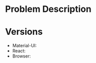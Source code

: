 <!-- 

Sorry to hear you're having trouble! If you have a question, please ask in 
[StackOverflow or gitter](http://tr.im/77pVj)

If you are having an issue with click events, please re-read the 
[README](http://tr.im/410Fg) (you did read the README, right?).

Questions, or issues that don't provide sufficient information, may be closed without comment. 
(We're sure you'd rather we work on improving Material-UI than chasing ghost issues!)

If you think you have found a _new_ issue that hasn't already been reported, please complete the template below.

-->

Problem Description
===================
<!-- Please include steps to reproduce the problem, code sample, screenshots as appropriate. -->

Versions
========
<!-- Versions affected. (Please test with Material-UI HEAD.) -->
- Material-UI: 
- React: 
- Browser: 

<!--

For feature requests, please delete the template above, 
and include a link to the relevant section of Material Design spec, 
or a screenshot showing your proposed feature, 
and enough information to understand your suggestion.

-->
